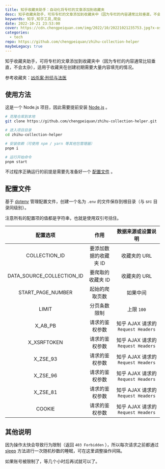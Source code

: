 ```yaml
---
title: 知乎收藏夹助手：自动化将专栏的文章添加到收藏夹
desc: 知乎收藏夹助手，可将专栏的文章添加到收藏夹中（因为专栏的内容通常比较垂直，不会太杂），适用于收藏夹在创建初期需要大量内容填充的情况。
keywords: 知乎,知乎工具,爬虫
date: 2022-10-21 23:53:00
cover: https://cdn.chengpeiquan.com/img/2022/10/20221021235753.jpg?x-oss-process=image/interlace,1
categories:
  - tech
repo: https://github.com/chengpeiquan/zhihu-collection-helper
maybeLegacy: true
---
```


知乎收藏夹助手，可将专栏的文章添加到收藏夹中（因为专栏的内容通常比较垂直，不会太杂），适用于收藏夹在创建初期需要大量内容填充的情况。

参考收藏夹：[凶杀案·刑侦与法医](https://www.zhihu.com/collection/839257512)

## 使用方法

这是一个 Node.js 项目，因此需要提前安装 [Node.js](https://nodejs.org/zh-cn/) 。

```bash
# 克隆仓库到本地
git clone https://github.com/chengpeiquan/zhihu-collection-helper.git

# 进入项目目录
cd zhihu-collection-helper

# 安装依赖（可使用 npm / yarn 等其他包管理器）
pnpm i

# 运行开始命令
pnpm start
```

不过程序正确运行的前提是需要先准备好一个 [配置文件](#配置文件) 。

## 配置文件

基于 [dotenv](https://github.com/motdotla/dotenv) 管理配置文件，创建一个名为 `.env` 的文件保存到根目录（与 src 目录同级别）。

注意所有的配置项的值都是字符串，也就是使用双引号括住。

|         配置选项          |         作用          |         数据来源或设置说明         |
| :-----------------------: | :-------------------: | :--------------------------------: |
|       COLLECTION_ID       | 要添加数据的收藏夹 ID |            收藏夹的 URL            |
| DATA_SOURCE_COLLECTION_ID |   要爬取的收藏夹 ID   |            收藏夹的 URL            |
|     START_PAGE_NUMBER     |    起始的爬取页数     |              如果中间              |
|           LIMIT           |     分页条数限制      |             上限 `100`             |
|          X_AB_PB          |    请求的鉴权参数     | 知乎 AJAX 请求的 `Request Headers` |
|        X_XSRFTOKEN        |    请求的鉴权参数     | 知乎 AJAX 请求的 `Request Headers` |
|         X_ZSE_93          |    请求的鉴权参数     | 知乎 AJAX 请求的 `Request Headers` |
|         X_ZSE_96          |    请求的鉴权参数     | 知乎 AJAX 请求的 `Request Headers` |
|         X_ZSE_81          |    请求的鉴权参数     | 知乎 AJAX 请求的 `Request Headers` |
|          COOKIE           |    请求的鉴权参数     | 知乎 AJAX 请求的 `Request Headers` |

## 其他说明

因为操作太快会导致行为限制（返回 `403 Forbidden` ），所以每次请求之前都通过 [sleep](./src/utils.ts#L36-L43) 方法进行一次随机秒数的睡眠，可在这里调整操作间隔。

如果账号被限制了，等几个小时后再试就可以了。
